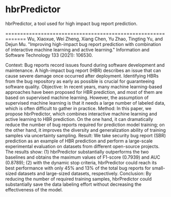 # hbrPredictor
hbrPredictor, a tool used for high impact bug report prediction.

=============================================================
Wu, Xiaoxue, Wei Zheng, Xiang Chen, Yu Zhao, Tingting Yu, and Dejun Mu. "Improving high-impact bug report prediction with combination of interactive machine learning and active learning." Information and Software Technology 133 (2021): 106530.

Context: Bug reports record issues found during software development and maintenance. A high-impact bug report (HBR) describes an issue that can cause severe damage once occurred after deployment. Identifying HBRs from the bug repository as early as possible is crucial for guaranteeing
software quality.
Objective: In recent years, many machine learning-based approaches have been proposed for HBR
prediction, and most of them are based on supervised machine learning. However, the assumption of
supervised machine learning is that it needs a large number of labeled data, which is often difficult to
gather in practice.
Method: In this paper, we propose hbrPredictor, which combines interactive machine learning
and active learning to HBR prediction. On the one hand, it can dramatically reduce the number of
bug reports required for prediction model training; on the other hand, it improves the diversity and
generalization ability of training samples via uncertainty sampling.
Result: We take security bug report (SBR) prediction as an example of HBR prediction and perform a large-scale experimental evaluation on datasets from different open-source projects. The results show: (1) hbrPredictor substantially outperforms the two baselines and obtains the maximum values
of F1-score (0.7939) and AUC (0.8789); (2) with the dynamic stop criteria, hbrPredictor could reach
its best performance with only 45% and 13% of the total bug reports for small-sized datasets and
large-sized datasets, respectively.
Conclusion: By reducing the number of required training samples, hbrPredictor could substantially save the data labeling effort without decreasing the effectiveness of the model.


